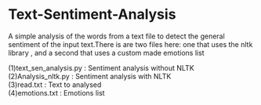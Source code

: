 # Text-Sentiment-Analysis  
A simple analysis of the words from a text file to detect the general sentiment of the input text.There is are two files here: one that uses the nltk library  , and a second that uses a custom made emotions list  

(1)text_sen_analysis.py : Sentiment analysis without NLTK  
(2)Analysis_nltk.py     : Sentiment analysis with NLTK  
(3)read.txt             : Text to analysed  
(4)emotions.txt         : Emotions list  
